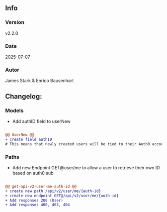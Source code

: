## Info
### Version
v2.2.0
### Date
2025-07-07
### Autor
James Stark & Enrico Bausenhart
## Changelog:

### Models
- Add authID field to userNew

``` diff

@@ UserNew @@
+ create field authID
# This means that newly created users will be tied to their Auth0 accounds


```

### Paths
- Add new Endpoint GET@user/me to allow a user to retrieve their own ID based on auth0 sub


``` diff

@@ get-api-v2-user-me-auth-id @@
+ create new path /api/v2/user/me/{auth-id}
+ create new endpoint GET@/api/v2/user/me/{auth-id}
+ Add responses 200 (User)
+ Add responses 400, 403, 404

```